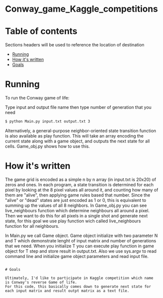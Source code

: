 # Conway_game_Kaggle_competitions

# Table of contents
Sections headers will be used to reference the location of destination
- [Running](#Running)
- [How it's written](#How-it's-written)
- [Goals](#Goals)


# Running
To run the Conway game of life:

Type input and output file name then type number of generation that you need

```bash
$ python Main.py input.txt output.txt 3
```
Alternatively, a general-purpose neighbor-oriented state transition function is also available as play function. This will take an array encoding the current state along with a game object, and outputs the next state for all cells. Game_obj.py shows how to use this.

# How it's written
The game grid is encoded as a simple n by n array (in input.txt is 20x20) of zeros and ones. In each program, a state transition is determined for each pixel by looking at the 8 pixel values all around it, and counting how many of them are "alive", then applying game rules based that number. Since the "alive" or "dead" states are just encoded as 1 or 0, this is equivalent to summing up the values of all 8 neighbors.
In Game_obj.py you can see live_neighbours function which determine neighbours all around a pixel. Then we want to do this for all pixels in a single shot and generate next state, for this goal we use play function wich called live_neighbours function for all neighbours.

In Main.py we call Game object. Game object initialize with two parameter N and T which demonstrate lenght of input matrix and number of generations that we need.
When you initialize T you can execute play function in game object for T step and store result in output.txt.
Also we use sys.argv to read command line and initialize game object parameters and read input file.

```

# Goals

Ultimately, I'd like to participate in Kaggle competition which name is Conway's reverse Game of life.
For this code, this basically comes down to generate next state for each input matrix and result outpt matrix as a text file.
